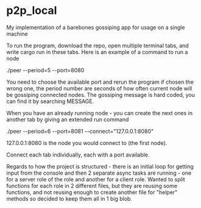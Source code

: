 # p2p_local
My implementation of a barebones gossiping app for usage on a single machine

To run the program, download the repo, open multiple terminal tabs, and write cargo run in these tabs. 
Here is an example of a command to run a node

./peer --period=5 --port=8080

You need to choose the available port and rerun the program if chosen the wrong one, the period number are seconds of how often current node will be gossiping connected nodes. The gossiping message is hard coded, you can find it by searching MESSAGE.

When you have an already running node - you can create the next ones in another tab by giving an extended run command

./peer --period=6 --port=8081 --connect="127.0.0.1:8080"

127.0.0.1:8080 is the node you would connect to (the first node).

Connect each tab individually, each with a port available.


Regards to how the project is structured - there is an initial loop for getting input from the console and then 2 separate async tasks are running - one for a server role of the role and another for a client role. 
Wanted to split functions for each role in 2 different files, but they are reusing some functions, and not reusing enough to create another file for "helper" methods so decided to keep them all in 1 big blob.
